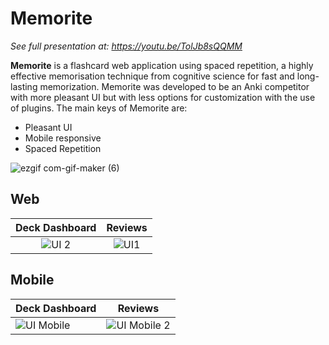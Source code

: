 
# Memorite
*See full presentation at: https://youtu.be/TolJb8sQQMM*

**Memorite** is a flashcard web application using spaced repetition, a highly effective memorisation technique from cognitive science for fast and long-lasting memorization. Memorite was developed to be an Anki competitor with more pleasant UI but with less options for customization with the use of plugins.
The main keys of Memorite are:
- Pleasant UI
- Mobile responsive
- Spaced Repetition


![ezgif com-gif-maker (6)](https://user-images.githubusercontent.com/21182768/159850605-1f1f3590-fe03-4710-bfc9-07de5b94cb96.gif)

## Web
Deck Dashboard             |  Reviews
:-------------------------:|:-------------------------:
![UI 2](https://user-images.githubusercontent.com/21182768/159854672-d624f84b-5aae-4588-9953-cf8339f65d16.PNG) | ![UI1](https://user-images.githubusercontent.com/21182768/159854668-b32ca912-34e8-4e13-9566-bd2d64cf9a34.PNG)


## Mobile

| Deck Dashboard  | Reviews |
| ------------- | ------------- |
| ![UI Mobile](https://user-images.githubusercontent.com/21182768/159854683-301c3047-f795-45f2-b05f-1f813d0ab70a.PNG)  | ![UI Mobile 2](https://user-images.githubusercontent.com/21182768/159854677-2dbfab12-ff74-4624-ae76-723478fdbccd.PNG)  |



